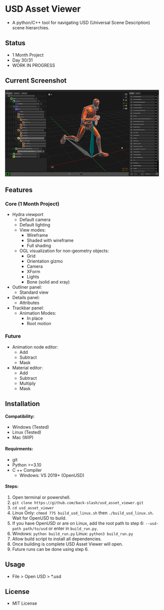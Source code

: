 # USD Asset Viewer
- A python/C++ tool for navigating USD (Universal Scene Description) scene hierarchies.

## Status
- 1 Month Project
- Day 30/31
- WORK IN PROGRESS

## Current Screenshot
![USD Asset Viewer WIP Screenshot](docs/current_wip.png)

## Features

### Core (1 Month Project)
- Hydra viewport
    - Default camera
    - Default lighting
    - View modes:
        - Wireframe
        - Shaded with wireframe
        - Full shading
    - OGL visualization for non-geometry objects:
        - Grid
        - Orientation gizmo
        - Camera
        - XForm
        - Lights
        - Bone (solid and xray)
- Outliner panel:
    - Standard view
- Details panel:
    - Attributes
- Trackbar panel:
    - Animation Modes:
        - In place
        - Root motion

### Future
- Animation node editor:
    - Add
    - Subtract
    - Mask
- Material editor:
    - Add
    - Subtract
    - Multiply
    - Mask

## Installation
#### Compatibility:
- Windows (Tested)
- Linux (Tested)
- Mac (WIP)
#### Requirments:
- git
- Python >=3.10
- C ++ Compiler
    - Windows: VS 2019+ (OpenUSD)


#### Steps:
1) Open terminal or powershell.
2) `git clone https://github.com/back-slash/usd_asset_viewer.git`
3) `cd usd_asset_viewer`
4) Linux Only: `chmod 775 build_usd_linux.sh` then `./build_usd_linux.sh`. Wait for OpenUSD to build.
5) If you have OpenUSD or are on Linux, add the root path to step 6: `--usd-path path/to/usd` or enter in `build_run.py`.
6) Windows: `python build_run.py` Linux: `python3 build_run.py`
7) Allow build script to install all dependencies.
8) Once building is complete USD Asset Viewer will open.
9) Future runs can be done using step 6.


## Usage
- File > Open USD > *.usd


## License
- MIT License
